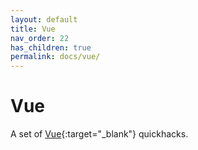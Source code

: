 ```yaml
---
layout: default
title: Vue
nav_order: 22
has_children: true
permalink: docs/vue/
---
```


# Vue

A set of [Vue](https://vuejs.org/){:target="_blank"} quickhacks.

